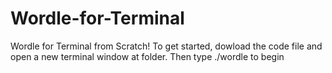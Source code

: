 # Wordle-for-Terminal
Wordle for Terminal from Scratch! 
To get started, dowload the code file and open a new terminal window at folder. Then type ./wordle to begin
